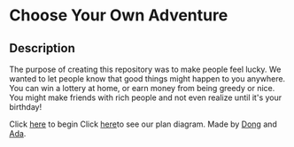 # Choose Your Own Adventure

## Description
The purpose of creating this repository was to make people feel lucky. We wanted to let people know that good things might happen to you anywhere. You can win a lottery at home, or earn money from being greedy or nice. You might make friends with rich people and not even realize until it's your birthday!

Click [here](woke-up-naturally.html) to begin
Click [here](https://docs.google.com/drawings/d/1uFkmeetToJyTTN7fIfeIkXOJvSHcwuqwMcMOgfMUEX4/edit)to see our plan diagram.
Made by [Dong](https://github.com/dongxuanw1366) and [Ada](https://github.com/adaz0858).  